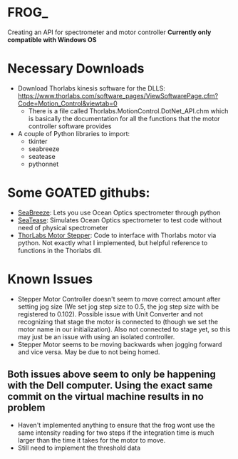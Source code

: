 # FROG_
Creating an API for spectrometer and motor controller
**Currently only compatible with Windows OS**

# Necessary Downloads
* Download Thorlabs kinesis software for the DLLS: https://www.thorlabs.com/software_pages/ViewSoftwarePage.cfm?Code=Motion_Control&viewtab=0
  * There is a file called Thorlabs.MotionControl.DotNet_API.chm which is basically the documentation for all the functions that the motor controller software provides
* A couple of Python libraries to import:
  * tkinter
  * seabreeze
  * seatease
  * pythonnet

# Some GOATED githubs:
* [SeaBreeze](https://github.com/ap--/python-seabreeze): Lets you use Ocean Optics spectrometer through python
* [SeaTease](https://github.com/jonathanvanschenck/python-seatease): Simulates Ocean Optics spectrometer to test code without need of physical spectrometer
* [ThorLabs Motor Stepper](https://github.com/rwalle/py_thorlabs_ctrl/blob/master/py_thorlabs_ctrl/kinesis/motor.py): Code to interface with Thorlabs motor via python. Not exactly what I implemented, but helpful reference to functions in the Thorlabs dll.

# Known Issues
* Stepper Motor Controller doesn't seem to move correct amount after setting jog size (We set jog step size to 0.5, the jog step size with be registered to 0.102). Possible issue with Unit Converter and not recognizing that stage the motor is connected to (though we set the motor name in our initialization). Also not connected to stage yet, so this may just be an issue with using an isolated controller.
* Stepper Motor seems to be moving backwards when jogging forward and vice versa. May be due to not being homed.
## Both issues above seem to only be happening with the Dell computer. Using the exact same commit on the virtual machine results in no problem
* Haven't implemented anything to ensure that the frog wont use the same intensity reading for two steps if the integration time is much larger than the time it takes for the motor to move.
* Still need to implement the threshold data

